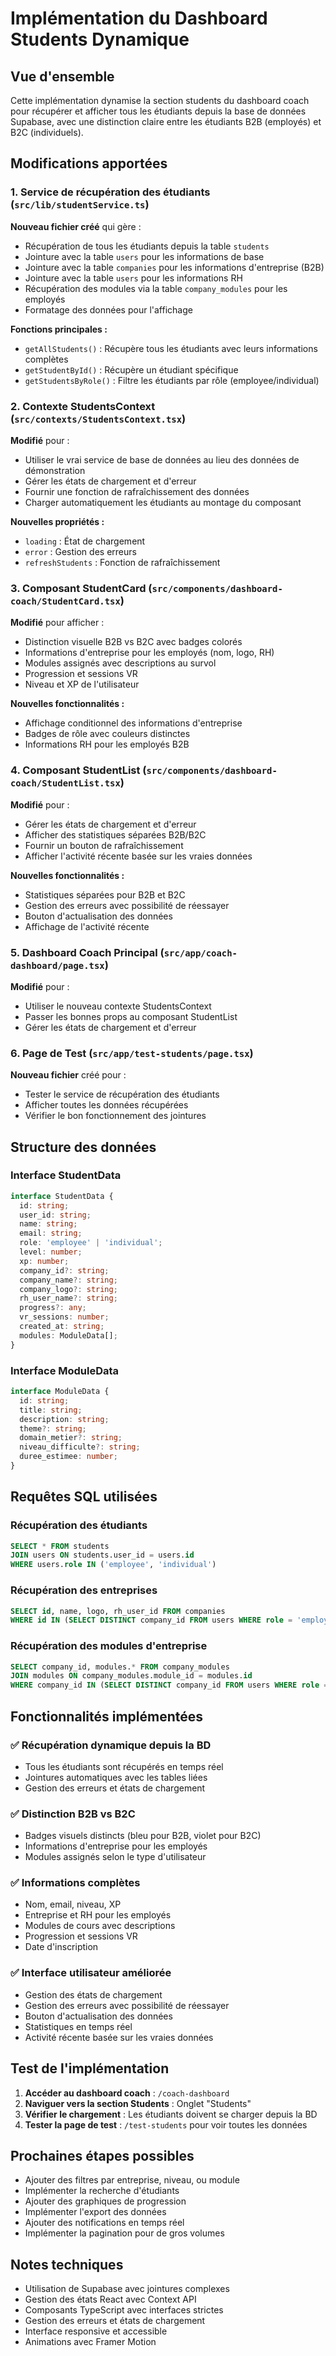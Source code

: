 # Implémentation du Dashboard Students Dynamique

## Vue d'ensemble

Cette implémentation dynamise la section students du dashboard coach pour récupérer et afficher tous les étudiants depuis la base de données Supabase, avec une distinction claire entre les étudiants B2B (employés) et B2C (individuels).

## Modifications apportées

### 1. Service de récupération des étudiants (`src/lib/studentService.ts`)

**Nouveau fichier créé** qui gère :
- Récupération de tous les étudiants depuis la table `students`
- Jointure avec la table `users` pour les informations de base
- Jointure avec la table `companies` pour les informations d'entreprise (B2B)
- Jointure avec la table `users` pour les informations RH
- Récupération des modules via la table `company_modules` pour les employés
- Formatage des données pour l'affichage

**Fonctions principales :**
- `getAllStudents()` : Récupère tous les étudiants avec leurs informations complètes
- `getStudentById()` : Récupère un étudiant spécifique
- `getStudentsByRole()` : Filtre les étudiants par rôle (employee/individual)

### 2. Contexte StudentsContext (`src/contexts/StudentsContext.tsx`)

**Modifié** pour :
- Utiliser le vrai service de base de données au lieu des données de démonstration
- Gérer les états de chargement et d'erreur
- Fournir une fonction de rafraîchissement des données
- Charger automatiquement les étudiants au montage du composant

**Nouvelles propriétés :**
- `loading` : État de chargement
- `error` : Gestion des erreurs
- `refreshStudents` : Fonction de rafraîchissement

### 3. Composant StudentCard (`src/components/dashboard-coach/StudentCard.tsx`)

**Modifié** pour afficher :
- Distinction visuelle B2B vs B2C avec badges colorés
- Informations d'entreprise pour les employés (nom, logo, RH)
- Modules assignés avec descriptions au survol
- Progression et sessions VR
- Niveau et XP de l'utilisateur

**Nouvelles fonctionnalités :**
- Affichage conditionnel des informations d'entreprise
- Badges de rôle avec couleurs distinctes
- Informations RH pour les employés B2B

### 4. Composant StudentList (`src/components/dashboard-coach/StudentList.tsx`)

**Modifié** pour :
- Gérer les états de chargement et d'erreur
- Afficher des statistiques séparées B2B/B2C
- Fournir un bouton de rafraîchissement
- Afficher l'activité récente basée sur les vraies données

**Nouvelles fonctionnalités :**
- Statistiques séparées pour B2B et B2C
- Gestion des erreurs avec possibilité de réessayer
- Bouton d'actualisation des données
- Affichage de l'activité récente

### 5. Dashboard Coach Principal (`src/app/coach-dashboard/page.tsx`)

**Modifié** pour :
- Utiliser le nouveau contexte StudentsContext
- Passer les bonnes props au composant StudentList
- Gérer les états de chargement et d'erreur

### 6. Page de Test (`src/app/test-students/page.tsx`)

**Nouveau fichier** créé pour :
- Tester le service de récupération des étudiants
- Afficher toutes les données récupérées
- Vérifier le bon fonctionnement des jointures

## Structure des données

### Interface StudentData
```typescript
interface StudentData {
  id: string;
  user_id: string;
  name: string;
  email: string;
  role: 'employee' | 'individual';
  level: number;
  xp: number;
  company_id?: string;
  company_name?: string;
  company_logo?: string;
  rh_user_name?: string;
  progress?: any;
  vr_sessions: number;
  created_at: string;
  modules: ModuleData[];
}
```

### Interface ModuleData
```typescript
interface ModuleData {
  id: string;
  title: string;
  description: string;
  theme?: string;
  domain_metier?: string;
  niveau_difficulte?: string;
  duree_estimee: number;
}
```

## Requêtes SQL utilisées

### Récupération des étudiants
```sql
SELECT * FROM students
JOIN users ON students.user_id = users.id
WHERE users.role IN ('employee', 'individual')
```

### Récupération des entreprises
```sql
SELECT id, name, logo, rh_user_id FROM companies
WHERE id IN (SELECT DISTINCT company_id FROM users WHERE role = 'employee')
```

### Récupération des modules d'entreprise
```sql
SELECT company_id, modules.* FROM company_modules
JOIN modules ON company_modules.module_id = modules.id
WHERE company_id IN (SELECT DISTINCT company_id FROM users WHERE role = 'employee')
```

## Fonctionnalités implémentées

### ✅ Récupération dynamique depuis la BD
- Tous les étudiants sont récupérés en temps réel
- Jointures automatiques avec les tables liées
- Gestion des erreurs et états de chargement

### ✅ Distinction B2B vs B2C
- Badges visuels distincts (bleu pour B2B, violet pour B2C)
- Informations d'entreprise pour les employés
- Modules assignés selon le type d'utilisateur

### ✅ Informations complètes
- Nom, email, niveau, XP
- Entreprise et RH pour les employés
- Modules de cours avec descriptions
- Progression et sessions VR
- Date d'inscription

### ✅ Interface utilisateur améliorée
- Gestion des états de chargement
- Gestion des erreurs avec possibilité de réessayer
- Bouton d'actualisation des données
- Statistiques en temps réel
- Activité récente basée sur les vraies données

## Test de l'implémentation

1. **Accéder au dashboard coach** : `/coach-dashboard`
2. **Naviguer vers la section Students** : Onglet "Students"
3. **Vérifier le chargement** : Les étudiants doivent se charger depuis la BD
4. **Tester la page de test** : `/test-students` pour voir toutes les données

## Prochaines étapes possibles

- Ajouter des filtres par entreprise, niveau, ou module
- Implémenter la recherche d'étudiants
- Ajouter des graphiques de progression
- Implémenter l'export des données
- Ajouter des notifications en temps réel
- Implémenter la pagination pour de gros volumes

## Notes techniques

- Utilisation de Supabase avec jointures complexes
- Gestion des états React avec Context API
- Composants TypeScript avec interfaces strictes
- Gestion des erreurs et états de chargement
- Interface responsive et accessible
- Animations avec Framer Motion
